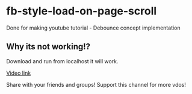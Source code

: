 # fb-style-load-on-page-scroll
Done for making youtube tutorial - Debounce concept implementation

## Why its not working!?
Download and run from localhost it will work.

[Video link](https://www.youtube.com/watch?v=_UcVsKXKoY4)

Share with your friends and groups! Support this channel for more vdos!

